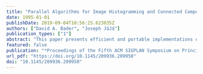```yaml
---
title: "Parallel Algorithms for Image Histogramming and Connected Components with an Experimental Study"
date: 1995-01-01
publishDate: 2019-09-04T10:56:25.623035Z
authors: ["David A. Bader", "Joseph JáJá"]
publication_types: ["1"]
abstract: "This paper presents efficient and portable implementations of two useful primitives in image processing algorithms, histogramming and connected components. Our general framework is a single-address space, distributed memory programming model. We use efficient techniques for distributing and coalescing data as well as efficient combinations of task and data parallelism. Our connected components algorithm uses a novel approach for parallel merging which performs drastically limited updating during iterative steps, and concludes with a total consistency update at the final step. The algorithms have been coded in Split-C and run on a variety of platforms. Our experimental results are consistent with the theoretical analysis and provide the best known execution times for these two primitives, even when compared with machine-specific implementations. More efficient implementations of Split-C will likely result in even faster execution times."
featured: false
publication: "*Proceedings of the Fifth ACM SIGPLAN Symposium on Principles & Practice of Parallel Programming (PPOPP), Santa Barbara, CA, July 19--21, 1995*"
url_pdf: "https://doi.org/10.1145/209936.209950"
doi: "10.1145/209936.209950"
---
```


